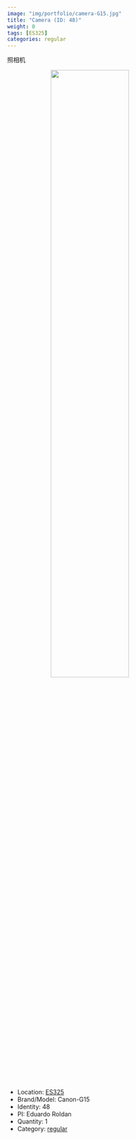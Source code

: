 ```yaml
---
image: "img/portfolio/camera-G15.jpg"
title: "Camera (ID: 48)"
weight: 0
tags: [ES325]
categories: regular
---
```


照相机

<!--more-->

<img src="../../img/portfolio/camera-G15.jpg" width="60%" style="display: block; margin: auto;">

- Location: [ES325](../../tags/es325)
- Brand/Model: Canon-G15
- Identity: 48
- PI: Eduardo Roldan
- Quantity: 1
- Category: [regular](../../categories/regular)






